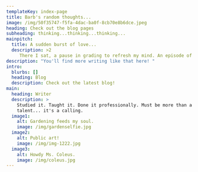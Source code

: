 ```yaml
---
templateKey: index-page
title: Barb's random thoughts...
image: /img/50f35747-f5fa-4dac-ba0f-8cb70e8b6dce.jpeg
heading: Check out the blog pages
subheading: thinking...thinking...thinking...
mainpitch:
  title: A sudden burst of love...
  description: >2
     There I sat, a pause in grading to refresh my mind. An episode of “Community” played on the TV like background music. I gathered materials, ready to work on one of my current craft projects. Kaleidoscopic thoughts flitted through my mind—noteworthy examples of student writing, the interesting play of light across the variations of pink in this current project, ideas circling for the next project, revision ideas for “Mrs. Stinky.” I felt my shoulders relax as I made a mental note to remember to do Pilates later. And somehow I was suddenly overcome with love. A golden light embraced me with such tenderness and joy. I turned my head, looking for you. I wanted nothing more in that moment than to find you and hug you close as I showered you with kisses, to say “love you!” 
description: "You'll find more writing like that here! "
intro:
  blurbs: []
  heading: Blog
  description: Check out the latest blog!
main:
  heading: Writer
  description: >
    Studied it. Taught it. Done it professionally. Must be more than a skill..a
    talent... it's a calling.
  image1:
    alt: Gardening feeds my soul.
    image: /img/gardenselfie.jpg
  image2:
    alt: Public art!
    image: /img/img-1222.jpg
  image3:
    alt: Howdy Ms. Coleus.
    image: /img/coleus.jpg
---
```

